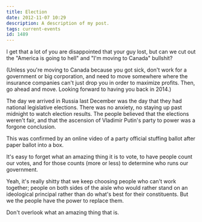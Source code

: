 ```yaml
---
title: Election 
date: 2012-11-07 10:29
description: A description of my post.
tags: current-events
id: 1489
---
```

I get that a lot of you are disappointed that your guy lost, but can we cut out the "America is going to hell" and "I'm moving to Canada" bullshit?

(Unless you're moving to Canada because you got sick, don't work for a government or big corporation, and need to move somewhere where the insurance companies can't just drop you in order to maximize profits.  Then, go ahead and move.  Looking forward to having you back in 2014.)

The day we arrived in Russia last December was the day that they had national legislative elections.  There was no anxiety, no staying up past midnight to watch election results.  The people believed that the elections weren't fair, and that the ascension of Vladimir Putin's party to power was a forgone conclusion.

This was confirmed by an online video of a party official stuffing ballot after paper ballot into a box.

It's easy to forget what an amazing thing it is to vote, to have people count our votes, and for those counts (more or less) to determine who runs our government.  

Yeah, it's really shitty that we keep choosing people who can't work together; people on both sides of the aisle who would rather stand on an ideological principal rather than do what's best for their constituents.  But we the people have the power to replace them.

Don't overlook what an amazing thing that is.